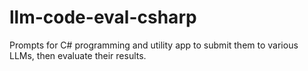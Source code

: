 # llm-code-eval-csharp

Prompts for C# programming and utility app to submit them to various LLMs, then evaluate their results.
